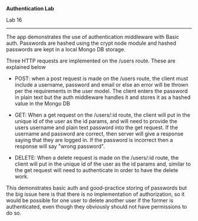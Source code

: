**Authentication Lab**

Lab 16
______________

The app demonstrates the use of authentication middleware with Basic auth. Passwords are hashed using the crypt node module and hashed passwords are kept in a local Mongo DB storage.

Three HTTP requests are implemented on the /users route. These are explained below

- POST: when a post request is made on the /users route, the client must include a username, password and email or else an error will be thrown per the requirements in the user model. The client enters the password in plain text but the auth middleware handles it and stores it as a hashed value in the Mongo DB

- GET: When a get request on the /users/:id route, the client will put in the unique id of the user as the id params, and will need to provide the users username and plain text password into the get request. If the username and password are correct, then server will give a response saying that they are logged in. If the password is incorrect then a response will say "wrong password".

- DELETE: When a delete request is made on the /users/:id route, the client will put in the unique id of the user as the id params and, similar to the get request will need to authenticate in order to have the delete work.

This demonstrates basic auth and good-practice storing of passwords but the big issue here is that there is no implementation of authorization, so it would be possible for one user to delete another user if the former is authenticated, even though they obviously should not have permissions to do so.
